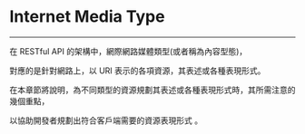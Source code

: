 # Internet Media Type

---

在 RESTful API 的架構中，網際網路媒體類型\(或者稱為內容型態\)，

對應的是針對網路上，以 URI 表示的各項資源，其表述或各種表現形式。

在本章節將說明，為不同類型的資源規劃其表述或各種表現形式時，其所需注意的幾個重點，

以協助開發者規劃出符合客戶端需要的資源表現形式 。

